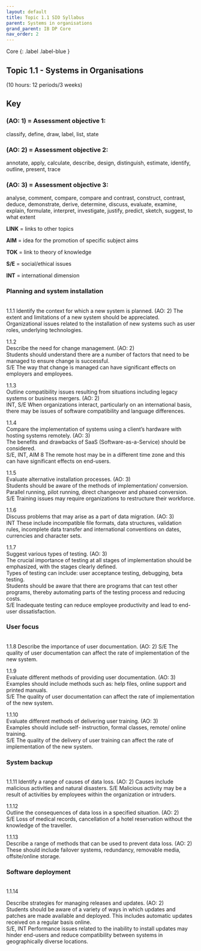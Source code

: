 ```yaml
---
layout: default
title: Topic 1.1 SIO Syllabus
parent: Systems in organisations
grand_parent: IB DP Core
nav_order: 2
---
```

Core
{: .label .label-blue }

## Topic 1.1 - Systems in Organisations

(10 hours: 12 periods/3 weeks)

## Key

### **(AO: 1) = Assessment objective 1:**  
classify, define, draw, label, list, state

### **(AO: 2) = Assessment objective 2:**  
annotate, apply, calculate, describe, design, distinguish, estimate, identify, outline, present, trace

### **(AO: 3) = Assessment objective 3:**  
analyse, comment, compare, compare and contrast, construct, contrast, deduce, demonstrate, derive, determine, discuss, evaluate, examine, explain, formulate, interpret, investigate, justify, predict, sketch, suggest, to what extent

**LINK** =  links to other topics

**AIM** = idea for the promotion of specific subject aims

**TOK** = link to theory of knowledge

**S/E** =  social/ethical issues

**INT** = international dimension

### Planning and system installation
<br>
1.1.1  
Identify the context for which a new system is planned. (AO: 2)  
The extent and limitations of a new system should be appreciated.  
Organizational issues related to the installation of new systems such as user roles, underlying technologies.

1.1.2  
Describe the need for change management. (AO: 2)  
Students should understand there are a number of factors that need to be managed to ensure change is successful.  
S/E The way that change is managed can have significant effects on employers and employees.

1.1.3  
Outline compatibility issues resulting from situations including legacy systems or business mergers. (AO: 2)  
INT, S/E When organizations interact, particularly on an international basis, there may be issues of software compatibility and language differences.

1.1.4  
Compare the implementation of systems using a client’s hardware with hosting systems remotely. (AO: 3)  
The benefits and drawbacks of SaaS (Software-as-a-Service) should be considered.  
S/E, INT, AIM 8 The remote host may be in a different time zone and this can have significant effects on end-users.

1.1.5  
Evaluate alternative installation processes. (AO: 3)  
Students should be aware of the methods of implementation/ conversion.  
Parallel running, pilot running, direct changeover and phased conversion.  
S/E Training issues may require organizations to restructure their workforce.

1.1.6  
Discuss problems that may arise as a part of data migration. (AO: 3)  
INT These include incompatible file formats, data structures, validation rules, incomplete data transfer and international conventions on dates, currencies and character sets.

1.1.7  
Suggest various types of testing. (AO: 3)  
The crucial importance of testing at all stages of implementation should be emphasized, with the stages clearly defined.  
Types of testing can include: user acceptance testing, debugging, beta testing.  
Students should be aware that there are programs that can test other programs, thereby automating parts of the testing process and reducing costs.  
S/E Inadequate testing can reduce employee productivity and lead to end-user dissatisfaction.

### User focus
<br>
1.1.8  
Describe the importance of user documentation. (AO: 2)  
S/E The quality of user documentation can affect the rate of implementation of the new system.

1.1.9  
Evaluate different methods of providing user documentation. (AO: 3)  
Examples should include methods such as: help files, online support and printed manuals.  
S/E The quality of user documentation can affect the rate of implementation of the new system.  

1.1.10  
Evaluate different methods of delivering user training. (AO: 3)  
Examples should include self- instruction, formal classes, remote/ online training.  
S/E The quality of the delivery of user training can affect the rate of implementation of the new system.

### System backup
<br>
1.1.11  
Identify a range of causes of data loss. (AO: 2)  
Causes include malicious activities and natural disasters.  
S/E Malicious activity may be a result of activities by employees within the organization or intruders.

1.1.12  
Outline the consequences of data loss in a specified situation. (AO: 2)  
S/E Loss of medical records, cancellation of a hotel reservation without the knowledge of the traveller.

1.1.13  
Describe a range of methods that can be used to prevent data loss. (AO: 2)  
These should include failover systems, redundancy, removable media, offsite/online storage.

### Software deployment
<br>
1.1.14

Describe strategies for managing releases and updates. (AO: 2)  
Students should be aware of a variety of ways in which updates and patches are made available and deployed. This includes automatic updates received on a regular basis online.  
S/E, INT Performance issues related to the inability to install updates may hinder end-users and reduce compatibility between systems in geographically diverse locations.

